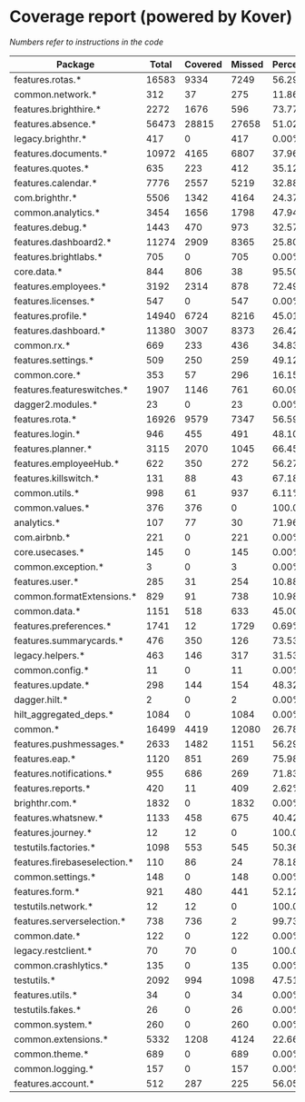 # Coverage report (powered by Kover)
*Numbers refer to instructions in the code*

| Package | Total | Covered | Missed | Percentage |
| ----------- | ----------- | ----------- | ----------- | ----------- |
| features.rotas.* | 16583 | 9334 | 7249 | 56.29% |
| common.network.* | 312 | 37 | 275 | 11.86% |
| features.brighthire.* | 2272 | 1676 | 596 | 73.77% |
| features.absence.* | 56473 | 28815 | 27658 | 51.02% |
| legacy.brighthr.* | 417 | 0 | 417 | 0.00% |
| features.documents.* | 10972 | 4165 | 6807 | 37.96% |
| features.quotes.* | 635 | 223 | 412 | 35.12% |
| features.calendar.* | 7776 | 2557 | 5219 | 32.88% |
| com.brighthr.* | 5506 | 1342 | 4164 | 24.37% |
| common.analytics.* | 3454 | 1656 | 1798 | 47.94% |
| features.debug.* | 1443 | 470 | 973 | 32.57% |
| features.dashboard2.* | 11274 | 2909 | 8365 | 25.80% |
| features.brightlabs.* | 705 | 0 | 705 | 0.00% |
| core.data.* | 844 | 806 | 38 | 95.50% |
| features.employees.* | 3192 | 2314 | 878 | 72.49% |
| features.licenses.* | 547 | 0 | 547 | 0.00% |
| features.profile.* | 14940 | 6724 | 8216 | 45.01% |
| features.dashboard.* | 11380 | 3007 | 8373 | 26.42% |
| common.rx.* | 669 | 233 | 436 | 34.83% |
| features.settings.* | 509 | 250 | 259 | 49.12% |
| common.core.* | 353 | 57 | 296 | 16.15% |
| features.featureswitches.* | 1907 | 1146 | 761 | 60.09% |
| dagger2.modules.* | 23 | 0 | 23 | 0.00% |
| features.rota.* | 16926 | 9579 | 7347 | 56.59% |
| features.login.* | 946 | 455 | 491 | 48.10% |
| features.planner.* | 3115 | 2070 | 1045 | 66.45% |
| features.employeeHub.* | 622 | 350 | 272 | 56.27% |
| features.killswitch.* | 131 | 88 | 43 | 67.18% |
| common.utils.* | 998 | 61 | 937 | 6.11% |
| common.values.* | 376 | 376 | 0 | 100.00% |
| analytics.* | 107 | 77 | 30 | 71.96% |
| com.airbnb.* | 221 | 0 | 221 | 0.00% |
| core.usecases.* | 145 | 0 | 145 | 0.00% |
| common.exception.* | 3 | 0 | 3 | 0.00% |
| features.user.* | 285 | 31 | 254 | 10.88% |
| common.formatExtensions.* | 829 | 91 | 738 | 10.98% |
| common.data.* | 1151 | 518 | 633 | 45.00% |
| features.preferences.* | 1741 | 12 | 1729 | 0.69% |
| features.summarycards.* | 476 | 350 | 126 | 73.53% |
| legacy.helpers.* | 463 | 146 | 317 | 31.53% |
| common.config.* | 11 | 0 | 11 | 0.00% |
| features.update.* | 298 | 144 | 154 | 48.32% |
| dagger.hilt.* | 2 | 0 | 2 | 0.00% |
| hilt_aggregated_deps.* | 1084 | 0 | 1084 | 0.00% |
| common.* | 16499 | 4419 | 12080 | 26.78% |
| features.pushmessages.* | 2633 | 1482 | 1151 | 56.29% |
| features.eap.* | 1120 | 851 | 269 | 75.98% |
| features.notifications.* | 955 | 686 | 269 | 71.83% |
| features.reports.* | 420 | 11 | 409 | 2.62% |
| brighthr.com.* | 1832 | 0 | 1832 | 0.00% |
| features.whatsnew.* | 1133 | 458 | 675 | 40.42% |
| features.journey.* | 12 | 12 | 0 | 100.00% |
| testutils.factories.* | 1098 | 553 | 545 | 50.36% |
| features.firebaseselection.* | 110 | 86 | 24 | 78.18% |
| common.settings.* | 148 | 0 | 148 | 0.00% |
| features.form.* | 921 | 480 | 441 | 52.12% |
| testutils.network.* | 12 | 12 | 0 | 100.00% |
| features.serverselection.* | 738 | 736 | 2 | 99.73% |
| common.date.* | 122 | 0 | 122 | 0.00% |
| legacy.restclient.* | 70 | 70 | 0 | 100.00% |
| common.crashlytics.* | 135 | 0 | 135 | 0.00% |
| testutils.* | 2092 | 994 | 1098 | 47.51% |
| features.utils.* | 34 | 0 | 34 | 0.00% |
| testutils.fakes.* | 26 | 0 | 26 | 0.00% |
| common.system.* | 260 | 0 | 260 | 0.00% |
| common.extensions.* | 5332 | 1208 | 4124 | 22.66% |
| common.theme.* | 689 | 0 | 689 | 0.00% |
| common.logging.* | 157 | 0 | 157 | 0.00% |
| features.account.* | 512 | 287 | 225 | 56.05% |